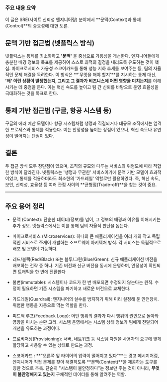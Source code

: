 ### **주요 내용 요약**

이 글은 SRE(사이트 신뢰성 엔지니어링) 분야에서 **문맥(Context)과 통제(Control)**의 중요성에 대한 토론.

## 문맥 기반 접근법 (넷플릭스 방식)

넷플릭스는 통제를 최소화하고 **'문맥'** 을 중심으로 가용성을 개선한다. 엔지니어들에게 충분한 배경 정보와 목표를 제공하여 스스로 최적의 결정을 내리도록 유도하는 것이 핵심. 마이크로서비스 가용성 스코어카드를 통해 성능 저하 추세를 보여주는 등, 팀의 자율적인 문제 해결을 독려한다. 이 방식은 **'무엇을 해야 할지'**를 지시하는 통제 대신, **'왜' 이런 상황이 발생했는지, 그리고 그 결과가 비즈니스에 어떤 영향을 미치는지**를 이해시키는 데 중점을 둔다. 이는 혁신 속도를 높이고 팀 간 신뢰를 바탕으로 운영 효율성을 극대화하는 것을 목표로 한다.

## 통제 기반 접근법 (구글, 항공 시스템 등)

구글의 에러 예산 모델이나 항공 시스템처럼 생명과 직결되거나 대규모 조직에서는 엄격한 프로세스와 통제를 적용한다. 이는 안정성을 높이는 장점이 있으나, 혁신 속도나 유연성이 떨어지는 단점이 있다.

## 결론

두 접근 방식 모두 장단점이 있으며, 조직의 규모와 다루는 서비스의 위험도에 따라 적합한 방식이 달라진다. 넷플릭스는 '생명과 무관한' 서비스이기에 문맥 기반 모델이 효과적이었고, 통제를 적용하더라도 최소한의 '가드레일' 역할로만 활용하였다. 즉, 혁신 속도, 보안, 신뢰성, 효율성 등 여러 관점 사이의 **균형점(Trade-off)**을 찾는 것이 중요.

---

## **주요 용어 정리**
- 문맥 (Context): 단순한 데이터(정보)를 넘어, 그 정보의 배경과 이유를 이해시키는 추가 정보. 넷플릭스에서는 이를 통해 팀의 자율적 판단을 돕는다.
- 마이크로서비스 (Microservices): 하나의 큰 애플리케이션을 여러 개의 작고 독립적인 서비스로 쪼개어 개발하는 소프트웨어 아키텍처 방식. 각 서비스는 독립적으로 배포 및 운영이 가능하다.
- 레드/블랙(Red/Black) 또는 블루/그린(Blue/Green): 신규 애플리케이션 버전을 배포하는 전략 중 하나. 기존 버전과 신규 버전을 동시에 운영하며, 안정성이 확인되면 트래픽을 한 번에 전환한다
- 불변(immutable): 시스템이나 코드가 한 번 배포되면 수정되지 않는다는 원칙. 수정이 필요하면 기존 시스템을 파기하고 새로운 버전으로 교체한다.
- 가드레일(Guardrail): 엔지니어의 실수를 방지하기 위해 미리 설정해 둔 안전장치. 위험한 행동을 자동으로 막는 역할을 한다.
- 피드백 루프(Feedback Loop): 어떤 행위의 결과가 다시 행위의 원인으로 돌아와 영향을 미치는 순환 고리. 시스템 운영에서는 시스템 상태 정보가 팀에게 전달되어 개선을 유도하는 과정이다.
- 프로비저닝(Provisioning): 서버, 네트워크 등 시스템 자원을 사용자의 요구에 맞게 할당하고 사용할 수 있는 상태로 만드는 과정.


- 스코어카드 : **"오른쪽 앞 타이어의 압력이 떨어지고 있다"**는 경고 메시지처럼, 엔지니어가 직접 문제를 찾아 해결하도록 **문맥(Context)**을 제공하는 도구를 칭한 것으로 추측. 단순히 "시스템이 불안정하다"는 정보만 주는 것이 아니라, **무엇이 불안정해지고 있는지** 구체적인 데이터를 통해 알려주는 역할.